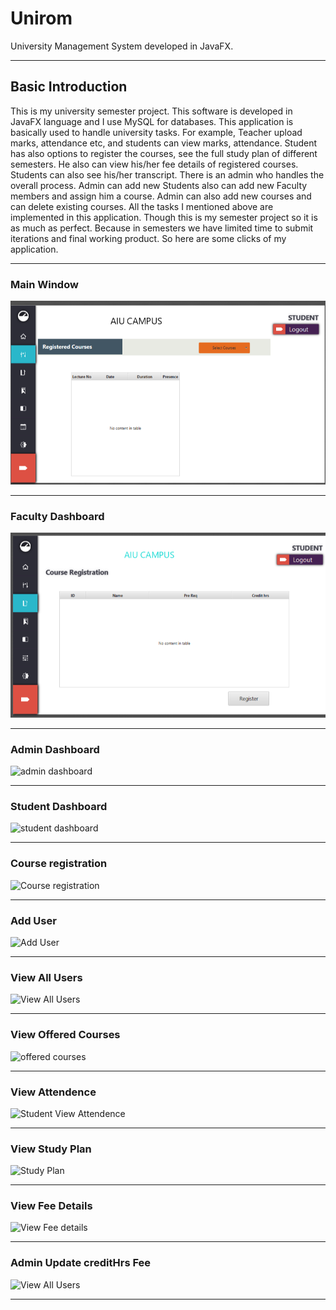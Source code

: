 # Unirom
University Management System developed in JavaFX.
<hr>

## Basic Introduction
This is my university semester project. This software is developed in JavaFX language and I use MySQL for databases. This application is basically used to handle university tasks. For example, Teacher upload marks, attendance etc, and students can view marks, attendance. Student has also options to register the courses, see the full study plan of different semesters. He also can view his/her fee details of registered courses. Students can also see his/her transcript. There is an admin who handles the overall process. Admin can add new Students also can add new Faculty members and assign him a course. Admin can also add new courses and can delete existing courses. All the tasks I mentioned above are implemented in this application. Though this is my semester project so it is as much as perfect. Because in semesters we have limited time to submit iterations and final working product. So here are some clicks of my application.
<hr>

### Main Window
  ![Images](/images/PIC1.png)
<hr>

### Faculty Dashboard
  ![Images](/images/PIC2.png)
<hr>

### Admin Dashboard
![admin dashboard](https://raw.githubusercontent.com/zawster/Unirome/master/images/adminHome-3.png)
<hr>

### Student Dashboard
![student dashboard](https://raw.githubusercontent.com/zawster/Unirome/master/images/studentHome-4.png)

<hr>

### Course registration
![Course registration](https://raw.githubusercontent.com/zawster/Unirome/master/images/courseReg-5.png)
<hr>

### Add User
![Add User](https://raw.githubusercontent.com/zawster/Unirome/master/images/addUser-6.png)
<hr>

### View All Users
![View All Users](https://raw.githubusercontent.com/zawster/Unirome/master/images/allUsers-7.png)
<hr>

### View Offered Courses
![offered courses](https://raw.githubusercontent.com/zawster/Unirome/master/images/offeredCourses-8.png)
<hr>

### View Attendence
![Student View Attendence](https://raw.githubusercontent.com/zawster/Unirome/master/images/attendence-9.png)
<hr>

### View Study Plan
![Study Plan](https://raw.githubusercontent.com/zawster/Unirome/master/images/studyPlan-10.png)
<hr>

### View Fee Details
![View Fee details](https://raw.githubusercontent.com/zawster/Unirome/master/images/feeDetails-11.png)
<hr>

### Admin Update creditHrs Fee
![View All Users](https://raw.githubusercontent.com/zawster/Unirome/master/images/updateFee-12.png)
<hr>





